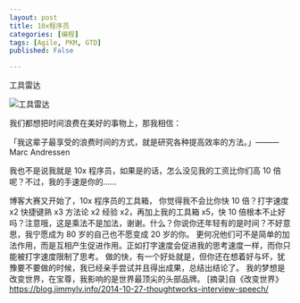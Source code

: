 ```yaml
---
layout: post
title: 10x程序员
categories: [编程]
tags: [Agile, PKM, GTD]
published: False

---
```


工具雷达

![工具雷达](/path/to/img.jpg "Optional title")

我们都想把时间浪费在美好的事物上，那我相信：

「我这辈子最享受的浪费时间的方式，就是研究各种提高效率的方法。」———Marc Andressen

我也不是说我就是 10x 程序员，如果是的话，怎么没见我的工资比你们高 10 倍呢？不过，我的手速是你的……

博客大赛又开始了，10x 程序员的工具箱， 你觉得我不会比你快 10 倍？打字速度 x2 快捷键熟 x3 方法论 x2 经验 x2，再加上我的工具箱 x5，快 10 倍根本不止好吗？注意哦，这是乘法不是加法，谢谢。什么？你说你还年轻有的是时间？不好意思，我宁愿成为 80 岁的自己也不愿变成 20 岁的你。
更何况他们可不是简单的加法作用，而是互相产生促进作用。正如打字速度会促进我的思考速度一样，而你只能被打字速度限制了思考。
做的快，有一个好处就是，但你还在想着好与坏，犹豫要不要做的时候，我已经亲手尝试并且得出成果，总结出结论了。
我的梦想是改变世界，在宝尊，我影响的是世界最顶尖的头部品牌。
[摘录]自《改变世界》 https://blog.jimmylv.info/2014-10-27-thoughtworks-interview-speech/
